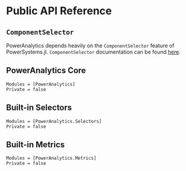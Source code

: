 # Public API Reference

## `ComponentSelector`
PowerAnalytics depends heavily on the `ComponentSelector` feature of PowerSystems.jl. `ComponentSelector` documentation can be found [here](https://nrel-sienna.github.io/PowerSystems.jl/stable/api/public/#InfrastructureSystems.ComponentSelector).

## PowerAnalytics Core
```@autodocs
Modules = [PowerAnalytics]
Private = false
```

## Built-in Selectors
```@autodocs
Modules = [PowerAnalytics.Selectors]
Private = false
```

## Built-in Metrics
```@autodocs
Modules = [PowerAnalytics.Metrics]
Private = false
```
